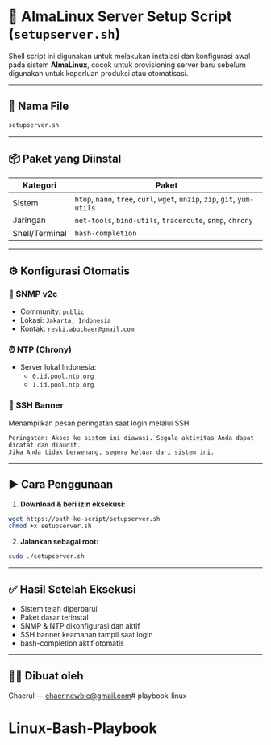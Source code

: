 # 🚀 AlmaLinux Server Setup Script (`setupserver.sh`)

Shell script ini digunakan untuk melakukan instalasi dan konfigurasi awal pada sistem **AlmaLinux**, cocok untuk provisioning server baru sebelum digunakan untuk keperluan produksi atau otomatisasi.

---

## 📁 Nama File

```bash
setupserver.sh
```

---

## 📦 Paket yang Diinstal

| Kategori       | Paket                                                                           |
|----------------|----------------------------------------------------------------------------------|
| Sistem         | `htop`, `nano`, `tree`, `curl`, `wget`, `unzip`, `zip`, `git`, `yum-utils`      |
| Jaringan       | `net-tools`, `bind-utils`, `traceroute`, `snmp`, `chrony`                       |
| Shell/Terminal | `bash-completion`                                                               |

---

## ⚙️ Konfigurasi Otomatis

### 🔐 SNMP v2c
- Community: `public`
- Lokasi: `Jakarta, Indonesia`
- Kontak: `reski.abuchaer@gmail.com`

### ⏰ NTP (Chrony)
- Server lokal Indonesia:
  - `0.id.pool.ntp.org`
  - `1.id.pool.ntp.org`

### 🔐 SSH Banner
Menampilkan pesan peringatan saat login melalui SSH:
```
Peringatan: Akses ke sistem ini diawasi. Segala aktivitas Anda dapat dicatat dan diaudit.
Jika Anda tidak berwenang, segera keluar dari sistem ini.
```

---

## ▶️ Cara Penggunaan

1. **Download & beri izin eksekusi:**

```bash
wget https://path-ke-script/setupserver.sh
chmod +x setupserver.sh
```

2. **Jalankan sebagai root:**

```bash
sudo ./setupserver.sh
```

---

## ✅ Hasil Setelah Eksekusi

- Sistem telah diperbarui
- Paket dasar terinstal
- SNMP & NTP dikonfigurasi dan aktif
- SSH banner keamanan tampil saat login
- bash-completion aktif otomatis

---

## 👨‍💻 Dibuat oleh

Chaerul — [chaer.newbie@gmail.com](mailto:chaer.newbie@gmail.com)# playbook-linux
# Linux-Bash-Playbook
